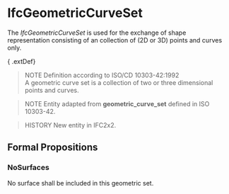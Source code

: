 # IfcGeometricCurveSet

The _IfcGeometricCurveSet_ is used for the exchange of shape representation consisting of an collection of (2D or 3D) points and curves only.

{ .extDef}
> NOTE  Definition according to ISO/CD 10303-42:1992  
> A geometric curve set is a collection of two or three dimensional points and curves.

> NOTE  Entity adapted from **geometric_curve_set** defined in ISO 10303-42.

> HISTORY  New entity in IFC2x2.

## Formal Propositions

### NoSurfaces
No surface shall be included in this geometric set.
